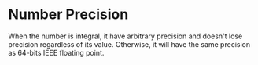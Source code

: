 # Number Precision

When the number is integral, it have arbitrary precision and doesn't lose precision regardless of its value. Otherwise, it will have the same precision as 64-bits IEEE floating point.
